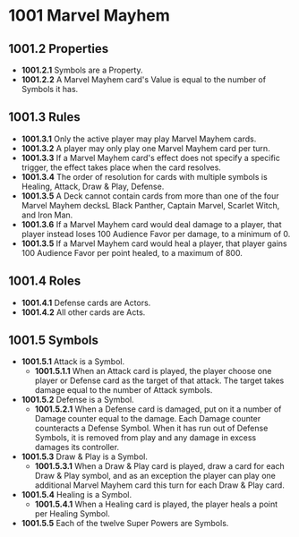 # 1001 Marvel Mayhem

## 1001.2 Properties
* **1001.2.1** Symbols are a Property.
* **1001.2.2** A Marvel Mayhem card's Value is equal to the number of Symbols it has.

## 1001.3 Rules
* **1001.3.1** Only the active player may play Marvel Mayhem cards.
* **1001.3.2** A player may only play one Marvel Mayhem card per turn.
* **1001.3.3** If a Marvel Mayhem card's effect does not specify a specific trigger, the effect takes place when the card resolves.
* **1001.3.4** The order of resolution for cards with multiple symbols is Healing, Attack, Draw & Play, Defense.
* **1001.3.5** A Deck cannot contain cards from more than one of the four Marvel Mayhem decksL Black Panther, Captain Marvel, Scarlet Witch, and Iron Man.
* **1001.3.6** If a Marvel Mayhem card would deal damage to a player, that player instead loses 100 Audience Favor per damage, to a minimum of 0.
* **1001.3.5** If a Marvel Mayhem card would heal a player, that player gains 100 Audience Favor per point healed, to a maximum of 800.

## 1001.4 Roles
* **1001.4.1** Defense cards are Actors.
* **1001.4.2** All other cards are Acts.

## 1001.5 Symbols
* **1001.5.1** Attack is a Symbol.
    * **1001.5.1.1** When an Attack card is played, the player choose one player or Defense card as the target of that attack.  The target takes damage equal to the number of Attack symbols.
* **1001.5.2** Defense is a Symbol.
    * **1001.5.2.1** When a Defense card is damaged, put on it a number of Damage counter equal to the damage.  Each Damage counter counteracts a Defense Symbol.  When it has run out of Defense Symbols, it is removed from play and any damage in excess damages its controller.
* **1001.5.3** Draw & Play is a Symbol.
    * **1001.5.3.1** When a Draw & Play card is played, draw a card for each Draw & Play symbol, and as an exception the player can play one additional Marvel Mayhem card this turn for each Draw & Play card.
* **1001.5.4** Healing is a Symbol.
    * **1001.5.4.1** When a Healing card is played, the player heals a point per Healing Symbol.
* **1001.5.5** Each of the twelve Super Powers are Symbols.